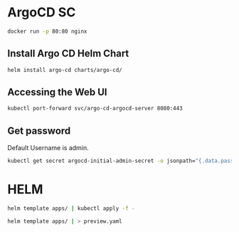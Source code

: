 # ArgoCD SC

```bash
docker run -p 80:80 nginx
```

## Install Argo CD Helm Chart

```bash
helm install argo-cd charts/argo-cd/
```

## Accessing the Web UI

```bash
kubectl port-forward svc/argo-cd-argocd-server 8080:443
```

## Get password

Default Username is admin.

```bash
kubectl get secret argocd-initial-admin-secret -o jsonpath="{.data.password}" | base64 -d

```

# HELM

```bash
helm template apps/ | kubectl apply -f -   
```


```bash
helm template apps/ | > preview.yaml   
```